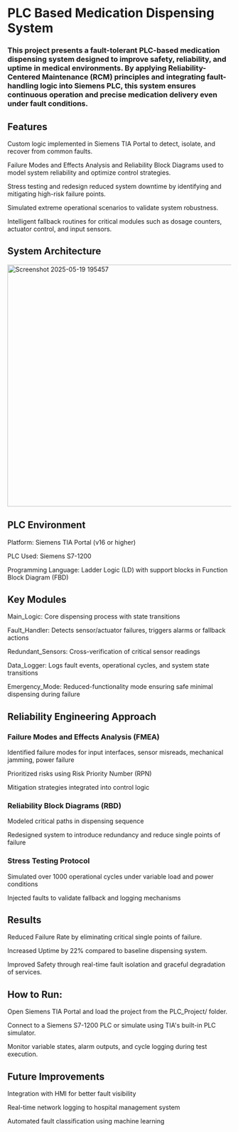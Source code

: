 # PLC Based Medication Dispensing System
### This project presents a fault-tolerant PLC-based medication dispensing system designed to improve safety, reliability, and uptime in medical environments. By applying Reliability-Centered Maintenance (RCM) principles and integrating fault-handling logic into Siemens PLC, this system ensures continuous operation and precise medication delivery even under fault conditions.

## Features
Custom logic implemented in Siemens TIA Portal to detect, isolate, and recover from common faults.

Failure Modes and Effects Analysis and Reliability Block Diagrams used to model system reliability and optimize control strategies.

Stress testing and redesign reduced system downtime by identifying and mitigating high-risk failure points.

Simulated extreme operational scenarios to validate system robustness.

Intelligent fallback routines for critical modules such as dosage counters, actuator control, and input sensors.

## System Architecture


<img width="545" alt="Screenshot 2025-05-19 195457" src="https://github.com/user-attachments/assets/30ba638b-37e7-4246-937a-6cc6ef14ef2d" />


## PLC Environment
Platform: Siemens TIA Portal (v16 or higher)

PLC Used: Siemens S7-1200

Programming Language: Ladder Logic (LD) with support blocks in Function Block Diagram (FBD)

## Key Modules
Main_Logic: Core dispensing process with state transitions

Fault_Handler: Detects sensor/actuator failures, triggers alarms or fallback actions

Redundant_Sensors: Cross-verification of critical sensor readings

Data_Logger: Logs fault events, operational cycles, and system state transitions

Emergency_Mode:	Reduced-functionality mode ensuring safe minimal dispensing during failure

## Reliability Engineering Approach

### Failure Modes and Effects Analysis (FMEA)
Identified failure modes for input interfaces, sensor misreads, mechanical jamming, power failure

Prioritized risks using Risk Priority Number (RPN)

Mitigation strategies integrated into control logic

### Reliability Block Diagrams (RBD)
Modeled critical paths in dispensing sequence

Redesigned system to introduce redundancy and reduce single points of failure

### Stress Testing Protocol
Simulated over 1000 operational cycles under variable load and power conditions

Injected faults to validate fallback and logging mechanisms

## Results
Reduced Failure Rate by eliminating critical single points of failure.

Increased Uptime by 22% compared to baseline dispensing system.

Improved Safety through real-time fault isolation and graceful degradation of services.

## How to Run:
Open Siemens TIA Portal and load the project from the PLC_Project/ folder.

Connect to a Siemens S7-1200 PLC or simulate using TIA's built-in PLC simulator.

Monitor variable states, alarm outputs, and cycle logging during test execution.

## Future Improvements
Integration with HMI for better fault visibility

Real-time network logging to hospital management system

Automated fault classification using machine learning

